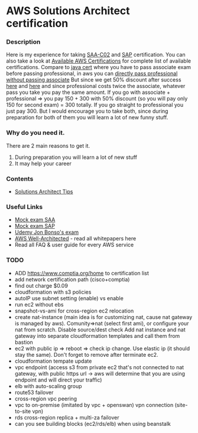 # AWS Solutions Architect certification


### Description
Here is my experience for taking [SAA-C02](https://aws.amazon.com/certification/certified-solutions-architect-associate) and [SAP](https://aws.amazon.com/certification/certified-solutions-architect-professional) certification.
You can also take a look at [Available AWS Certifications](https://aws.amazon.com/certification) for complete list of available certifications.
Compare to [java cert](https://github.com/dgaydukov/cert-ocpjp11) where you have to pass associate exam before passing professional, in aws you can 
[directly pass professional without passing associate](https://aws.amazon.com/about-aws/whats-new/2018/10/announcing-more-flexibility-for-aws-certification-exams) 
But since we get 50% discount after success [here](https://aws.amazon.com/certification/benefits/) 
and [here](https://aws.amazon.com/about-aws/whats-new/2019/02/new-aws-certification-policies-offer-more-choices-flexibility/) and since professional costs twice the associate, whatever pass you take you pay the same amount.
If you go with associate + professional => you pay 150 + 300 with 50% discount (so you will pay only 150 for second exam) = 300 totally. 
If you go straight to professional you just pay 300. But I would encourage you to take both, since during preparation for both of them you will learn a lot of new funny stuff.


### Why do you need it.
There are 2 main reasons to get it.
1. During preparation you will learn a lot of new stuff
2. It may help your career


### Contents
* [Solutions Architect Tips](https://github.com/dgaydukov/cert-aws-sa/blob/master/files/sa.md)


### Useful Links
* [Mock exam SAA](https://www.whizlabs.com/aws-solutions-architect-associate)
* [Mock exam SAP](https://www.whizlabs.com/aws-solutions-architect-professional)
* [Udemy Jon Bonso's exam](https://www.udemy.com/course/aws-certified-solutions-architect-associate-amazon-practice-exams-saa-c02/)
* [AWS Well-Architected](https://aws.amazon.com/architecture/well-architected/) - read all whitepapers here
* Read all FAQ & user guide for every AWS service


### TODO
* ADD https://www.comptia.org/home  to certification list 
* add network certification path (cisco+comptia)
* find out charge $0.09
* cloudformation with s3 policies
* autoIP use subnet setting (enable) vs enable
* run ec2 without ebs
* snapshot-vs-ami for cross-region ec2 relocation
* create nat-instance (main idea is for customizing nat, cause nat gateway is managed by aws). Comunity=>nat (select first ami), or configure your nat from scratch. 
Disable source/dest check
Add nat instance and nat gateway into separate cloudformation templates and call them from bastion
* ec2 with public ip => reboot => check ip change. Use elastic ip (it should stay the same). Don't forget to remove after terminate ec2.
* cloudformation tempate update
* vpc endpoint (access s3 from private ec2 that's not connected to nat gateway, with public https url -> aws will determine that you are using endpoint and will direct your traffic)
* elb with auto-scaling group
* route53 failover
* cross-region vpc peering
* vpc to on-premise (imitated by vpc + openswan) vpn connection (site-to-site vpn)
* rds cross-region replica + multi-za failover
* can you see building blocks (ec2/rds/elb) when using beanstalk
